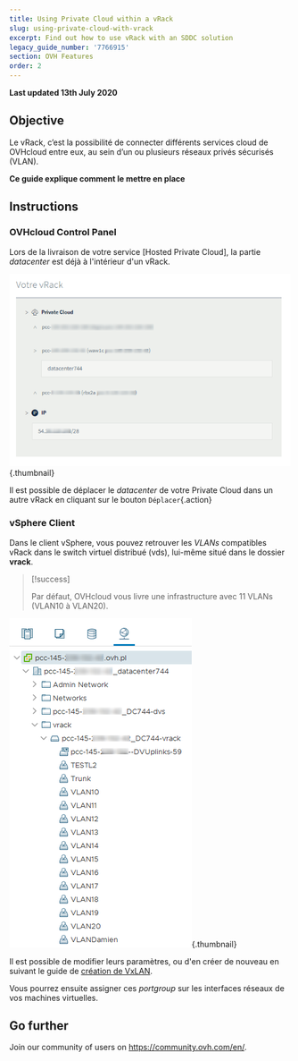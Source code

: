 ```yaml
---
title: Using Private Cloud within a vRack
slug: using-private-cloud-with-vrack
excerpt: Find out how to use vRack with an SDDC solution
legacy_guide_number: '7766915'
section: OVH Features
order: 2
---
```


**Last updated 13th July 2020**

## Objective

Le vRack, c’est la possibilité de connecter différents services cloud de OVHcloud entre eux, au sein d’un ou plusieurs réseaux privés sécurisés (VLAN).

**Ce guide explique comment le mettre en place**

## Instructions

### OVHcloud Control Panel

Lors de la livraison de votre service [Hosted Private Cloud], la partie *datacenter* est déjà à l'intérieur d'un vRack.

![Data centre](images/vRackDatacenter.PNG){.thumbnail}

Il est possible de déplacer le *datacenter* de votre Private Cloud dans un autre vRack en cliquant sur le bouton `Déplacer`{.action}

### vSphere Client

Dans le client vSphere, vous pouvez retrouver les *VLANs* compatibles vRack dans le switch virtuel distribué (vds), lui-même situé dans le dossier **vrack**.

> [!success]
>
> Par défaut, OVHcloud vous livre une infrastructure avec 11 VLANs (VLAN10 à VLAN20).
>

![vlan](images/vRackVsphere.png){.thumbnail}

Il est possible de modifier leurs paramètres, ou d'en créer de nouveau en suivant le guide de [création de VxLAN](../creation-vlan/).

Vous pourrez ensuite assigner ces *portgroup* sur les interfaces réseaux de vos machines virtuelles.

## Go further

Join our community of users on <https://community.ovh.com/en/>.
